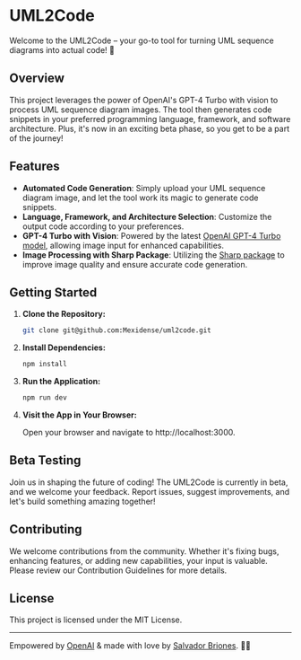 # UML2Code

Welcome to the UML2Code – your go-to tool for turning UML sequence diagrams into actual code! 🚀

## Overview
This project leverages the power of OpenAI's GPT-4 Turbo with vision to process UML sequence diagram images. The tool then generates code snippets in your preferred programming language, framework, and software architecture. Plus, it's now in an exciting beta phase, so you get to be a part of the journey!

## Features
- **Automated Code Generation**: Simply upload your UML sequence diagram image, and let the tool work its magic to generate code snippets.
- **Language, Framework, and Architecture Selection**: Customize the output code according to your preferences.
- **GPT-4 Turbo with Vision**: Powered by the latest [OpenAI GPT-4 Turbo model](https://platform.openai.com/docs/guides/vision), allowing image input for enhanced capabilities.
- **Image Processing with Sharp Package**: Utilizing the [Sharp package](https://github.com/lovell/sharp) to improve image quality and ensure accurate code generation.

## Getting Started

1. **Clone the Repository:**
   ```bash
   git clone git@github.com:Mexidense/uml2code.git
   ```

2. **Install Dependencies:**
   ```bash
   npm install
   ```
   
3. **Run the Application:**
   ```bash
   npm run dev
   ```

4. **Visit the App in Your Browser:**
    
    Open your browser and navigate to http://localhost:3000.

## Beta Testing
Join us in shaping the future of coding! The UML2Code is currently in beta, and we welcome your feedback. Report issues, suggest improvements, and let's build something amazing together!

## Contributing
We welcome contributions from the community. Whether it's fixing bugs, enhancing features, or adding new capabilities, your input is valuable. Please review our Contribution Guidelines for more details.

## License
This project is licensed under the MIT License.

---
Empowered by [OpenAI](https://openai.com/) & made with love by [Salvador Briones](https://github.com/Mexidense).  🚀✨